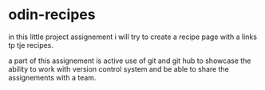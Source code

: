 # odin-recipes

in this little project assignement i will try to create a recipe page with a links tp tje recipes.

a part of this assignement is active use of git and git hub to showcase the ability to work with version control system and be able to share the assignements with a team.